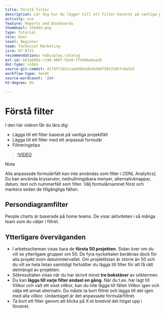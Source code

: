 ```yaml
---
title: Förstå filter
description: Lär dig hur du lägger till ett filter baserat på vanliga projektfält och hur du lägger till ett filter med ett anpassat formulär, allt i [!UICONTROL Förbättrad analys].
activity: use
feature: Reports and Dashboards
thumbnail: 335043.png
type: Tutorial
role: User
level: Beginner
team: Technical Marketing
jira: KT-8721
recommendations: noDisplay,catalog
exl-id: b63ab88a-c196-489f-92e8-ffe94be6aa2b
doc-type: video
source-git-commit: d17df7162ccaab6b62db34209f50131927c0a532
workflow-type: tm+mt
source-wordcount: '264'
ht-degree: 0%

---
```


# Förstå filter

I den här videon får du lära dig:

* Lägga till ett filter baserat på vanliga projektfält
* Lägga till ett filter med ett anpassat formulär
* Filtreringstips

>[!VIDEO](https://video.tv.adobe.com/v/335043/?quality=12&learn=on&enablevpops)

>[!NOTE]
>
>Alla anpassade formulärfält kan inte användas som filter i [!DNL Analytics]. Du kan använda kryssrutor, nedrullningsbara menyer, alternativknappar, datum, text och nummerfält som filter. Välj formulärnamnet först och markera sedan de tillgängliga fälten.

## Persondiagramfilter

People charts är baserade på home teams. De visar aktiviteten i så många team som du väljer i filtret.

## Ytterligare överväganden

* I arbetsscheman visas bara de **första 50 projekten**. Sidan över om du vill se ytterligare grupper om 50. De fyra nyckeltalen beräknas dock för alla projekt inom datumintervallet. Om projektlistan är större än 50 och du vill se hela listan samtidigt fortsätter du lägga till filter för att få rätt delmängd av projekten.
* Sökresultaten visas när du har skrivit minst **tre bokstäver** av söktermen.
* Du kan **lägga till varje filter endast en gång**. När du t.ex. har lagt till Villkor och valt ett visst villkor, kan du inte lägga till fältet Villkor igen och välja ett annat alternativ. Du måste ta bort filtret och lägga till det igen med alla villkor. Undantaget är det anpassade formulärfiltret.
* Ta bort ett filter genom att klicka på X:et bredvid det högst upp i fönstret.
